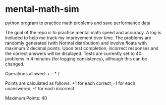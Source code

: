 # mental-math-sim
python program to practice math problems and save performance data

The goal of the repo is to practice mental math speed and accuracy. A log is included to help me track my improvement over time.
The problems are randomly generated (with Normal distribution) and involve floats with maximum 2 decimal points. Upon test completion, incorrect responses and the correct answers will be displayed. Tests are currently set to 40 problems in 4 minutes (for logging consistency), although this can be changed.

Operations allowed: + - * /

Points are calculated as follows: +1 for each correct, -1 for each unanswered, -1 for each incorrect

Maximum Points: 40
